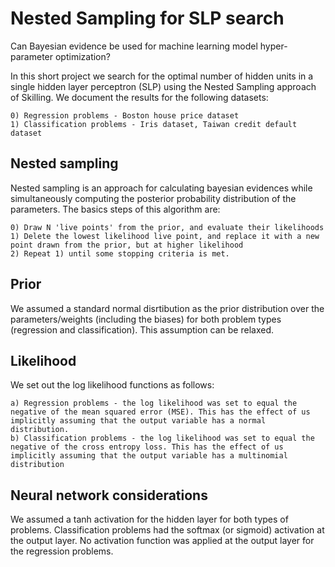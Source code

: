 # Nested Sampling for SLP search
Can Bayesian evidence be used for machine learning model hyper-parameter optimization?

In this short project we search for the optimal number of hidden units in a single hidden layer perceptron (SLP) using the 
Nested Sampling approach of Skilling. We document the results for the following datasets:

	0) Regression problems - Boston house price dataset 
	1) Classification problems - Iris dataset, Taiwan credit default dataset 
	
## Nested sampling

Nested sampling is an approach for calculating bayesian evidences while simultaneously computing the posterior probability distribution of the parameters. The basics steps of this algorithm are:

	0) Draw N 'live points' from the prior, and evaluate their likelihoods
	1) Delete the lowest likelihood live point, and replace it with a new point drawn from the prior, but at higher likelihood
	2) Repeat 1) until some stopping criteria is met. 

## Prior

We assumed a standard normal disrtibution as the prior distribution over the parameters/weights (including the biases) for both problem types (regression and classification). This assumption can be relaxed.

## Likelihood

We set out the log likelihood functions as follows:

	a) Regression problems - the log likelihood was set to equal the negative of the mean squared error (MSE). This has the effect of us implicitly assuming that the output variable has a normal distribution.
	b) Classification problems - the log likelihood was set to equal the negative of the cross entropy loss. This has the effect of us implicitly assuming that the output variable has a multinomial distribution
	
## Neural network considerations
We assumed a tanh activation for the hidden layer for both types of problems. Classification problems had the softmax (or sigmoid) activation at the output layer. No activation function was applied at the output layer for the regression problems.
